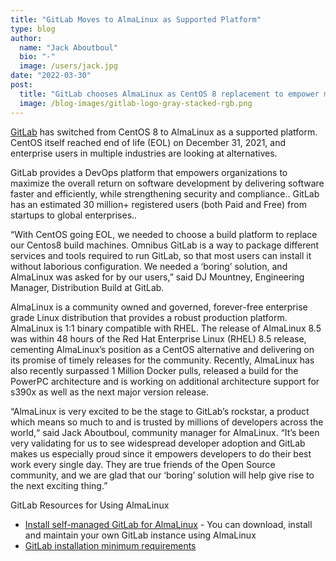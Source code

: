 ```yaml
---
title: "GitLab Moves to AlmaLinux as Supported Platform"
type: blog
author:
  name: "Jack Aboutboul"
  bio: "-"
  image: /users/jack.jpg
date: "2022-03-30"
post:
  title: "GitLab chooses AlmaLinux as CentOS 8 replacement to empower millions of developer across the world."
  image: /blog-images/gitlab-logo-gray-stacked-rgb.png
---
```


[GitLab](https://about.gitlab.com/) has switched from CentOS 8 to AlmaLinux as a supported platform. CentOS itself reached end of life (EOL) on December 31, 2021, and enterprise users in multiple industries are looking at alternatives.

GitLab provides a DevOps platform that empowers organizations to maximize the overall return on software development by delivering software faster and efficiently, while strengthening security and compliance.. GitLab has an estimated 30 million+ registered users (both Paid and Free) from startups to global enterprises..

“With CentOS going EOL, we needed to choose a build platform to replace our Centos8 build machines. Omnibus GitLab is a way to package different services and tools required to run GitLab, so that most users can install it without laborious configuration. We needed a ‘boring’ solution, and AlmaLinux was asked for by our users,” said DJ Mountney, Engineering Manager, Distribution Build at GitLab.

AlmaLinux is a community owned and governed, forever-free enterprise grade Linux distribution that provides a robust production platform. AlmaLinux is 1:1 binary compatible with RHEL. The release of AlmaLinux 8.5 was within 48 hours of the Red Hat Enterprise Linux (RHEL) 8.5 release, cementing AlmaLinux’s position as a CentOS alternative and delivering on its promise of timely releases for the community. Recently, AlmaLinux has also recently surpassed 1 Million Docker pulls, released a build for the PowerPC architecture and is working on additional architecture support for s390x as well as the next major version release.

“AlmaLinux is very excited to be the stage to GitLab’s rockstar, a product which means so much to and is trusted by millions of developers across the world,“ said Jack Aboutboul, community manager for AlmaLinux. “It’s been very validating for us to see widespread developer adoption and GitLab makes us especially proud since it empowers developers to do their best work every single day. They are true friends of the Open Source community, and we are glad that our ‘boring’ solution will help give rise to the next exciting thing.”

GitLab Resources for Using AlmaLinux

- [Install self-managed GitLab for AlmaLinux](https://about.gitlab.com/install/#almalinux-8) - You can download, install and maintain your own GitLab instance using AlmaLinux
- [GitLab installation minimum requirements](https://docs.gitlab.com/ee/install/requirements.html)
